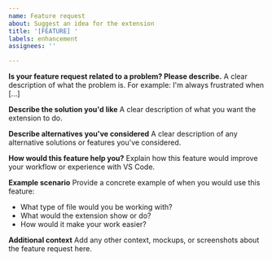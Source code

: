 ```yaml
---
name: Feature request
about: Suggest an idea for the extension
title: '[FEATURE] '
labels: enhancement
assignees: ''

---
```


**Is your feature request related to a problem? Please describe.**
A clear description of what the problem is. For example: I'm always frustrated when [...]

**Describe the solution you'd like**
A clear description of what you want the extension to do.

**Describe alternatives you've considered**
A clear description of any alternative solutions or features you've considered.

**How would this feature help you?**
Explain how this feature would improve your workflow or experience with VS Code.

**Example scenario**
Provide a concrete example of when you would use this feature:
- What type of file would you be working with?
- What would the extension show or do?
- How would it make your work easier?

**Additional context**
Add any other context, mockups, or screenshots about the feature request here.